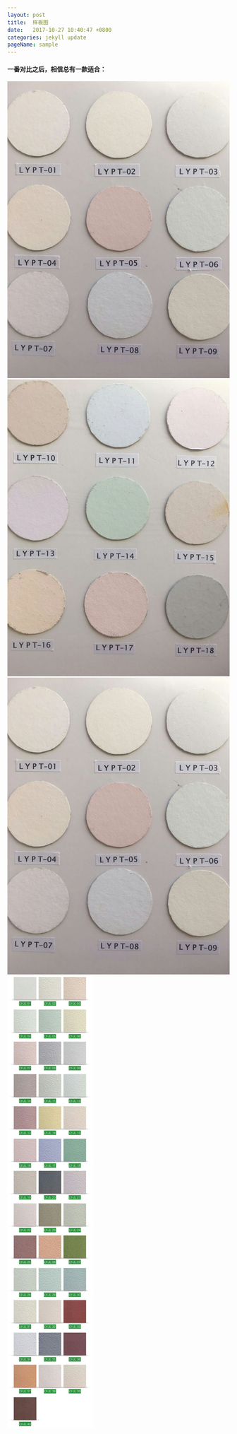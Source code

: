```yaml
---
layout: post
title:  样板图
date:   2017-10-27 10:40:47 +0800
categories: jekyll update
pageName: sample
---
```

#### 一番对比之后，相信总有一款适合：

![样板图](/assets/img/sample/平涂01.jpg)
![样板图](/assets/img/sample/平涂02.jpg)
![样板图](/assets/img/sample/平涂01.jpg)
![样板图](/assets/img/sample/肌理01.jpg)

[jekyll-docs]: https://jekyllrb.com/docs/home
[jekyll-gh]:   https://github.com/jekyll/jekyll
[jekyll-talk]: https://talk.jekyllrb.com/
